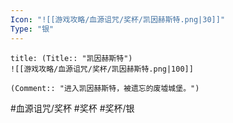 ```yaml
---
Icon: "![[游戏攻略/血源诅咒/奖杯/凯因赫斯特.png|30]]"
Type: "银"
---
```

```ad-common-silver-trophy
title: (Title:: "凯因赫斯特")
![[游戏攻略/血源诅咒/奖杯/凯因赫斯特.png|100]]

(Comment:: "进入凯因赫斯特，被遗忘的废墟城堡。")
```

#血源诅咒/奖杯 #奖杯 #奖杯/银
